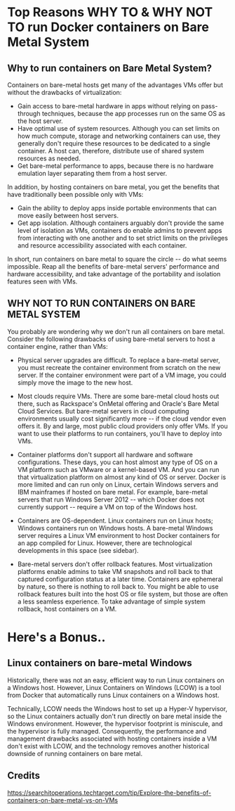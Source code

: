 # Top Reasons WHY TO & WHY NOT TO run Docker containers on Bare Metal System

## Why to run containers on Bare Metal System?

Containers on bare-metal hosts get many of the advantages VMs offer but without the drawbacks of virtualization:

- Gain access to bare-metal hardware in apps without relying on pass-through techniques, because the app processes run on the same OS as 
the host server.
- Have optimal use of system resources. Although you can set limits on how much compute, storage and networking containers can use, they generally don't require these resources to be dedicated to a single container. A host can, therefore, distribute use of shared system resources as needed.
- Get bare-metal performance to apps, because there is no hardware emulation layer separating them from a host server.

In addition, by hosting containers on bare metal, you get the benefits that have traditionally been possible only with VMs:

- Gain the ability to deploy apps inside portable environments that can move easily between host servers.
- Get app isolation. Although containers arguably don't provide the same level of isolation as VMs, containers do enable admins to prevent apps from interacting with one another and to set strict limits on the privileges and resource accessibility associated with each container.

In short, run containers on bare metal to square the circle -- do what seems impossible. Reap all the benefits of bare-metal servers' performance and hardware accessibility, and take advantage of the portability and isolation features seen with VMs.

## WHY NOT TO RUN CONTAINERS ON BARE METAL SYSTEM

You probably are wondering why we don't run all containers on bare metal. Consider the following drawbacks of using bare-metal servers to host a container engine, rather than VMs:

- Physical server upgrades are difficult. To replace a bare-metal server, you must recreate the container environment from scratch on the new server. If the container environment were part of a VM image, you could simply move the image to the new host.

- Most clouds require VMs. There are some bare-metal cloud hosts out there, such as Rackspace's OnMetal offering and Oracle's Bare Metal Cloud Services. But bare-metal servers in cloud computing environments usually cost significantly more -- if the cloud vendor even offers it. By and large, most public cloud providers only offer VMs. If you want to use their platforms to run containers, you'll have to deploy into VMs.

- Container platforms don't support all hardware and software configurations. These days, you can host almost any type of OS on a VM platform such as VMware or a kernel-based VM. And you can run that virtualization platform on almost any kind of OS or server. Docker is more limited and can run only on Linux, certain Windows servers and IBM mainframes if hosted on bare metal. For example, bare-metal servers that run Windows Server 2012 -- which Docker does not currently support -- require a VM on top of the Windows host.

- Containers are OS-dependent. Linux containers run on Linux hosts; Windows containers run on Windows hosts. A bare-metal Windows server requires a Linux VM environment to host Docker containers for an app compiled for Linux. However, there are technological developments in this space (see sidebar).

- Bare-metal servers don't offer rollback features. Most virtualization platforms enable admins to take VM snapshots and roll back to that captured configuration status at a later time. Containers are ephemeral by nature, so there is nothing to roll back to. You might be able to use rollback features built into the host OS or file system, but those are often a less seamless experience. To take advantage of simple system rollback, host containers on a VM.

# Here's a Bonus..


## Linux containers on bare-metal Windows

Historically, there was not an easy, efficient way to run Linux containers on a Windows host. However, Linux Containers on Windows (LCOW) is a tool from Docker that automatically runs Linux containers on a Windows host.

Technically, LCOW needs the Windows host to set up a Hyper-V hypervisor, so the Linux containers actually don't run directly on bare metal inside the Windows environment. However, the hypervisor footprint is miniscule, and the hypervisor is fully managed. Consequently, the performance and management drawbacks associated with hosting containers inside a VM don't exist with LCOW, and the technology removes another historical downside of running containers on bare metal.

## Credits

https://searchitoperations.techtarget.com/tip/Explore-the-benefits-of-containers-on-bare-metal-vs-on-VMs
